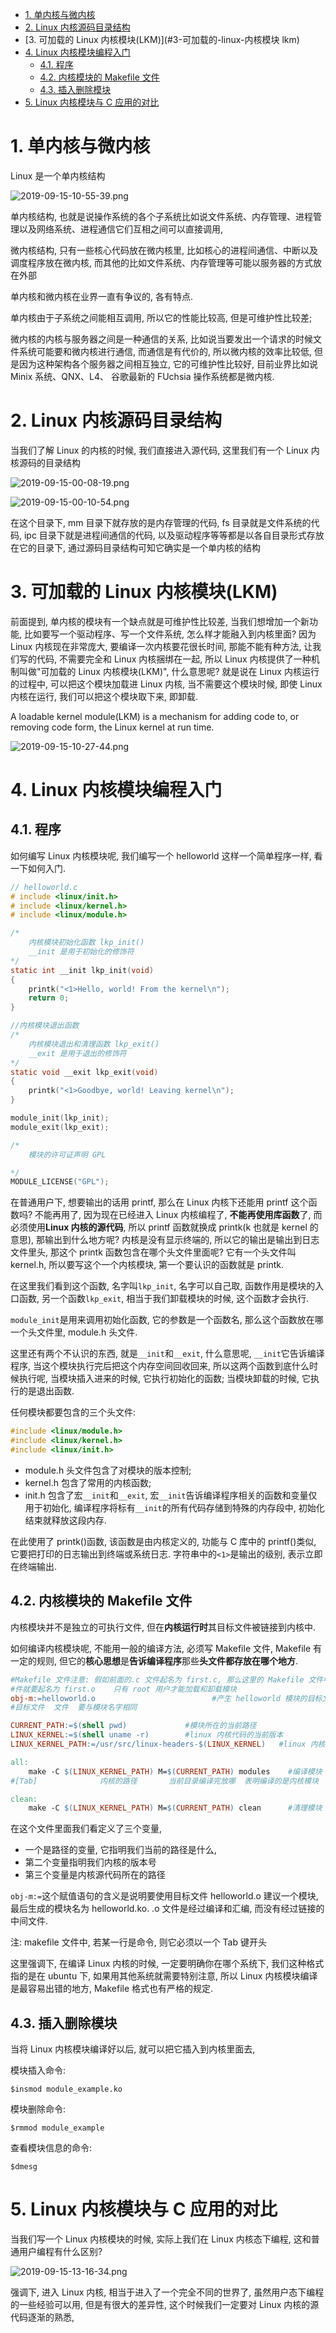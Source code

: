 
<!-- @import "[TOC]" {cmd="toc" depthFrom=1 depthTo=6 orderedList=false} -->

<!-- code_chunk_output -->

- [1. 单内核与微内核](#1-单内核与微内核)
- [2. Linux 内核源码目录结构](#2-linux-内核源码目录结构)
- [3. 可加载的 Linux 内核模块(LKM)](#3-可加载的-linux-内核模块 lkm)
- [4. Linux 内核模块编程入门](#4-linux-内核模块编程入门)
  - [4.1. 程序](#41-程序)
  - [4.2. 内核模块的 Makefile 文件](#42-内核模块的-makefile-文件)
  - [4.3. 插入删除模块](#43-插入删除模块)
- [5. Linux 内核模块与 C 应用的对比](#5-linux-内核模块与-c-应用的对比)

<!-- /code_chunk_output -->

# 1. 单内核与微内核

Linux 是一个单内核结构

![2019-09-15-10-55-39.png](./images/2019-09-15-10-55-39.png)

单内核结构, 也就是说操作系统的各个子系统比如说文件系统、内存管理、进程管理以及网络系统、进程通信它们互相之间可以直接调用,

微内核结构, 只有一些核心代码放在微内核里, 比如核心的进程间通信、中断以及调度程序放在微内核, 而其他的比如文件系统、内存管理等可能以服务器的方式放在外部

单内核和微内核在业界一直有争议的, 各有特点.

单内核由于子系统之间能相互调用, 所以它的性能比较高, 但是可维护性比较差;

微内核的内核与服务器之间是一种通信的关系, 比如说当要发出一个请求的时候文件系统可能要和微内核进行通信, 而通信是有代价的, 所以微内核的效率比较低, 但是因为这种架构各个服务器之间相互独立, 它的可维护性比较好, 目前业界比如说 Minix 系统、QNX、L4、 谷歌最新的 FUchsia 操作系统都是微内核.

# 2. Linux 内核源码目录结构

当我们了解 Linux 的内核的时候, 我们直接进入源代码, 这里我们有一个 Linux 内核源码的目录结构

![2019-09-15-00-08-19.png](./images/2019-09-15-00-08-19.png)

![2019-09-15-00-10-54.png](./images/2019-09-15-00-10-54.png)

在这个目录下, mm 目录下就存放的是内存管理的代码, fs 目录就是文件系统的代码, ipc 目录下就是进程间通信的代码, 以及驱动程序等等都是以各自目录形式存放在它的目录下, 通过源码目录结构可知它确实是一个单内核的结构

# 3. 可加载的 Linux 内核模块(LKM)

前面提到, 单内核的模块有一个缺点就是可维护性比较差, 当我们想增加一个新功能, 比如要写一个驱动程序、写一个文件系统, 怎么样才能融入到内核里面? 因为 Linux 内核现在非常庞大, 要编译一次内核要花很长时间, 那能不能有种方法, 让我们写的代码, 不需要完全和 Linux 内核捆绑在一起, 所以 Linux 内核提供了一种机制叫做"可加载的 Linux 内核模块(LKM)", 什么意思呢? 就是说在 Linux 内核运行的过程中, 可以把这个模块加载进 Linux 内核, 当不需要这个模块时候, 即使 Linux 内核在运行, 我们可以把这个模块取下来, 即卸载.

A loadable kernel module(LKM) is a mechanism for adding code to, or removing code form, the Linux kernel at run time.

![2019-09-15-10-27-44.png](./images/2019-09-15-10-27-44.png)

# 4. Linux 内核模块编程入门

## 4.1. 程序

如何编写 Linux 内核模块呢, 我们编写一个 helloworld 这样一个简单程序一样, 看一下如何入门.

```c
// helloworld.c
# include <linux/init.h>
# include <linux/kernel.h>
# include <linux/module.h>

/*
    内核模块初始化函数 lkp_init()
    __init 是用于初始化的修饰符
*/
static int __init lkp_init(void)
{
	printk("<1>Hello, world! From the kernel\n");
	return 0;
}

//内核模块退出函数
/*
    内核模块退出和清理函数 lkp_exit()
    __exit 是用于退出的修饰符
*/
static void __exit lkp_exit(void)
{
	printk("<1>Goodbye, world! Leaving kernel\n");
}

module_init(lkp_init);
module_exit(lkp_exit);

/*
    模块的许可证声明 GPL

*/
MODULE_LICENSE("GPL");
```

在普通用户下, 想要输出的话用 printf, 那么在 Linux 内核下还能用 printf 这个函数吗? 不能再用了, 因为现在已经进入 Linux 内核编程了, **不能再使用库函数**了, 而必须使用**Linux 内核的源代码**, 所以 printf 函数就换成 printk(k 也就是 kernel 的意思), 那输出到什么地方呢? 内核是没有显示终端的, 所以它的输出是输出到日志文件里头, 那这个 printk 函数包含在哪个头文件里面呢? 它有一个头文件叫 kernel.h, 所以要写这个一个内核模块, 第一个要认识的函数就是 printk.

在这里我们看到这个函数, 名字叫`lkp_init`, 名字可以自己取, 函数作用是模块的入口函数, 另一个函数`lkp_exit`, 相当于我们卸载模块的时候, 这个函数才会执行.

`module_init`是用来调用初始化函数, 它的参数是一个函数名, 那么这个函数放在哪一个头文件里, module.h 头文件.

这里还有两个不认识的东西, 就是`__init`和`__exit`, 什么意思呢, `__init`它告诉编译程序, 当这个模块执行完后把这个内存空间回收回来, 所以这两个函数到底什么时候执行呢, 当模块插入进来的时候, 它执行初始化的函数; 当模块卸载的时候, 它执行的是退出函数.

任何模块都要包含的三个头文件:

```c
#include <linux/module.h>
#include <linux/kernel.h>
#include <linux/init.h>
```

* module.h 头文件包含了对模块的版本控制;
* kernel.h 包含了常用的内核函数;
* init.h 包含了宏`__init`和`__exit`, 宏`__init`告诉编译程序相关的函数和变量仅用于初始化, 编译程序将标有`__init`的所有代码存储到特殊的内存段中, 初始化结束就释放这段内存.

在此使用了 printk()函数, 该函数是由内核定义的, 功能与 C 库中的 printf()类似, 它要把打印的日志输出到终端或系统日志. 字符串中的`<1>`是输出的级别, 表示立即在终端输出.

## 4.2. 内核模块的 Makefile 文件

内核模块并不是独立的可执行文件, 但在**内核运行时**其目标文件被链接到内核中.

如何编译内核模块呢, 不能用一般的编译方法, 必须写 Makefile 文件, Makefile 有一定的规则, 但它的**核心思想**是**告诉编译程序**那些**头文件都存放在哪个地方**.

```makefile
#Makefile 文件注意: 假如前面的.c 文件起名为 first.c, 那么这里的 Makefile 文件中的.o 文
#件就要起名为 first.o    只有 root 用户才能加载和卸载模块
obj-m:=helloworld.o                          #产生 helloworld 模块的目标文件
#目标文件  文件  要与模块名字相同

CURRENT_PATH:=$(shell pwd)             #模块所在的当前路径
LINUX_KERNEL:=$(shell uname -r)        #linux 内核代码的当前版本
LINUX_KERNEL_PATH:=/usr/src/linux-headers-$(LINUX_KERNEL)   #linux 内核源代码的绝对路径

all:
	make -C $(LINUX_KERNEL_PATH) M=$(CURRENT_PATH) modules    #编译模块
#[Tab]              内核的路径       当前目录编译完放哪  表明编译的是内核模块

clean:
	make -C $(LINUX_KERNEL_PATH) M=$(CURRENT_PATH) clean      #清理模块
```

在这个文件里面我们看定义了三个变量,

* 一个是路径的变量, 它指明我们当前的路径是什么,
* 第二个变量指明我们内核的版本号
* 第三个变量是内核源代码所在的路径

`obj-m:=`这个赋值语句的含义是说明要使用目标文件 helloworld.o 建议一个模块, 最后生成的模块名为 helloworld.ko. \.o 文件是经过编译和汇编, 而没有经过链接的中间文件.

注: makefile 文件中, 若某一行是命令, 则它必须以一个 Tab 键开头

这里强调下, 在编译 Linux 内核的时候, 一定要明确你在哪个系统下, 我们这种格式指的是在 ubuntu 下, 如果用其他系统就需要特别注意, 所以 Linux 内核模块编译是最容易出错的地方, Makefile 格式也有严格的规定.

## 4.3. 插入删除模块

当将 Linux 内核模块编译好以后, 就可以把它插入到内核里面去,

模块插入命令:

```
$insmod module_example.ko
```

模块删除命令:

```
$rmmod module_example
```

查看模块信息的命令:

```
$dmesg
```

# 5. Linux 内核模块与 C 应用的对比

当我们写一个 Linux 内核模块的时候, 实际上我们在 Linux 内核态下编程, 这和普通用户编程有什么区别?

![2019-09-15-13-16-34.png](./images/2019-09-15-13-16-34.png)

强调下, 进入 Linux 内核, 相当于进入了一个完全不同的世界了, 虽然用户态下编程的一些经验可以用, 但是有很大的差异性, 这个时候我们一定要对 Linux 内核的源代码逐渐的熟悉,